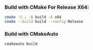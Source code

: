 ### Build with CMake For Release X64:
```bash
cmake -S . -B build -A x64
cmake --build build --config Release
```

### Build with CMakeAuto
```bash
cmakeauto build
```
